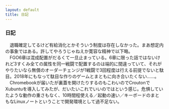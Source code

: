 ```yaml
---
layout: default
title: 日記
---
```

### 日記
　退職確定してるけど有給消化とかそういう制度は存在しなかった。まあ想定内の事象ではある。許してやろうじゃねえか寛容な精神で以下略。  
　FGO6章は混成配置がだるくて一旦止まっている。6章に限った話ではないけれど3すくみ全ての属性を同一戦闘で配置するのは端的に間違っていて、それがやりたいなら無償のオーダーチェンジが1戦闘で3回程度は行える前提でないと駄目。2018年にもなって駄目な作りのゲームとまともに向き合いたくない……。  
　Chromebookが届いたが裏蓋を開けたりするのもこわいのでCroutonでXubuntuを導入してみたが、だいたいこれでいいのではという感じ。危惧していたような動作の重さもなく、10時間程使える／起動の速い／キーボードのまともなLinuxノートということで開発環境として過不足ない。

